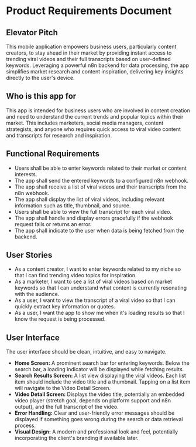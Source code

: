 # Product Requirements Document

## Elevator Pitch

This mobile application empowers business users, particularly content creators, to stay ahead in their market by providing instant access to trending viral videos and their full transcripts based on user-defined keywords. Leveraging a powerful n8n backend for data processing, the app simplifies market research and content inspiration, delivering key insights directly to the user's device.

## Who is this app for

This app is intended for business users who are involved in content creation and need to understand the current trends and popular topics within their market. This includes marketers, social media managers, content strategists, and anyone who requires quick access to viral video content and transcripts for research and inspiration.

## Functional Requirements

*   Users shall be able to enter keywords related to their market or content interests.
*   The app shall send the entered keywords to a configured n8n webhook.
*   The app shall receive a list of viral videos and their transcripts from the n8n webhook.
*   The app shall display the list of viral videos, including relevant information such as title, thumbnail, and source.
*   Users shall be able to view the full transcript for each viral video.
*   The app shall handle and display errors gracefully if the webhook request fails or returns an error.
*   The app shall indicate to the user when data is being fetched from the backend.

## User Stories

*   As a content creator, I want to enter keywords related to my niche so that I can find trending video topics for inspiration.
*   As a marketer, I want to see a list of viral videos based on market keywords so that I can understand what content is currently resonating with the audience.
*   As a user, I want to view the transcript of a viral video so that I can quickly extract key information or quotes.
*   As a user, I want the app to show me when it's loading results so that I know the request is being processed.

## User Interface

The user interface should be clean, intuitive, and easy to navigate.

*   **Home Screen:** A prominent search bar for entering keywords. Below the search bar, a loading indicator will be displayed while fetching results.
*   **Search Results Screen:** A list view displaying the viral videos. Each list item should include the video title and a thumbnail. Tapping on a list item will navigate to the Video Detail Screen.
*   **Video Detail Screen:** Displays the video title, potentially an embedded video player (stretch goal, depends on platform support and n8n output), and the full transcript of the video.
*   **Error Handling:** Clear and user-friendly error messages should be displayed if something goes wrong during the search or data retrieval process.
*   **Visual Design:** A modern and professional look and feel, potentially incorporating the client's branding if available later.
